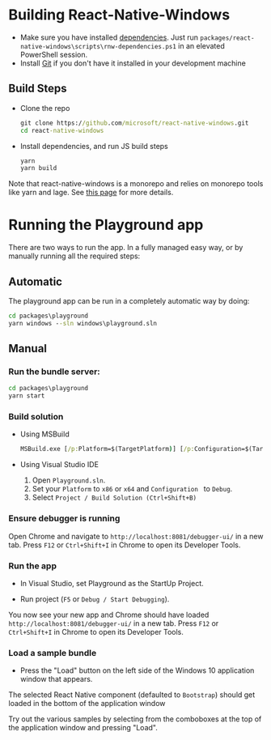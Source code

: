 
# Building React-Native-Windows

- Make sure you have installed [dependencies](https://microsoft.github.io/react-native-windows/docs/next/rnw-dependencies). Just run `packages/react-native-windows\scripts\rnw-dependencies.ps1` in an elevated PowerShell session.
- Install [Git](https://git-scm.com/download/win) if you don't have it installed in your development machine

## Build Steps
* Clone the repo
    ```cmd
    git clone https://github.com/microsoft/react-native-windows.git
    cd react-native-windows
    ```

* Install dependencies, and run JS build steps
    ```cmd
    yarn
    yarn build
    ```
Note that react-native-windows is a monorepo and relies on monorepo tools like yarn and lage.  See [this page](monorepo.md) for more details.

# Running the Playground app
  There are two ways to run the app.  In a fully managed easy way, or by manually running all the required steps:

## Automatic
The playground app can be run in a completely automatic way by doing:

```cmd
cd packages\playground
yarn windows --sln windows\playground.sln
```

## Manual

### Run the bundle server:
```cmd
cd packages\playground
yarn start
```

### Build solution

  * Using MSBuild
    ```cmd
    MSBuild.exe [/p:Platform=$(TargetPlatform)] [/p:Configuration=$(TargetConfiguration)]
    ```

  * Using Visual Studio IDE
    1. Open `Playground.sln`.
    2. Set your `Platform` to `x86` or `x64` and `Configuration ` to `Debug`.
    3. Select `Project / Build Solution (Ctrl+Shift+B)`

### Ensure debugger is running
Open Chrome and navigate to `http://localhost:8081/debugger-ui/` in a new tab. Press `F12` or `Ctrl+Shift+I` in Chrome to open its Developer Tools.

### Run the app
* In Visual Studio, set Playground as the StartUp Project.

* Run project (`F5` or `Debug / Start Debugging`).

You now see your new app and Chrome should have loaded `http://localhost:8081/debugger-ui/` in a new tab. Press `F12` or `Ctrl+Shift+I` in Chrome to open its Developer Tools.

### Load a sample bundle
* Press the "Load" button on the left side of the Windows 10 application window that appears.

 The selected React Native component (defaulted to `Bootstrap`) should get loaded in the bottom of the application window

 Try out the various samples by selecting from the comboboxes at the top of the application window and pressing "Load".
